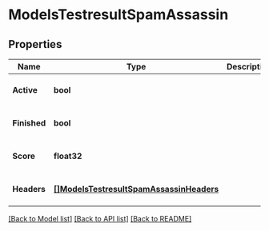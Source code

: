 # ModelsTestresultSpamAssassin

## Properties
Name | Type | Description | Notes
------------ | ------------- | ------------- | -------------
**Active** | **bool** |  | [optional] [default to null]
**Finished** | **bool** |  | [optional] [default to null]
**Score** | **float32** |  | [optional] [default to null]
**Headers** | [**[]ModelsTestresultSpamAssassinHeaders**](models.testresult_SpamAssassin_Headers.md) |  | [optional] [default to null]

[[Back to Model list]](../README.md#documentation-for-models) [[Back to API list]](../README.md#documentation-for-api-endpoints) [[Back to README]](../README.md)


